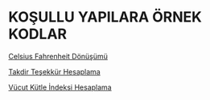 # KOŞULLU YAPILARA ÖRNEK KODLAR
<a href="https://github.com/ebrarrkaya/909/blob/448299920203a2379027b9fec6b8d875c3c7564b/cfdonusum.py">Celsius Fahrenheit Dönüşümü</a>

<a href="https://github.com/ebrarrkaya/909/blob/de45b3a98d17a93f3b4822b4a4163e277dfeb388/belge.py">Takdir Teşekkür Hesaplama</a>

<a href="https://github.com/ebrarrkaya/909/blob/2be48b9ef321961f29b0adc3cbf76eab2640b8c5/vki.py">Vücut Kütle İndeksi Hesaplama</a>
